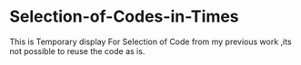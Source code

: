 # Selection-of-Codes-in-Times

This is Temporary display For Selection of Code from my previous work ,its not possible to reuse the code as is.

